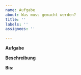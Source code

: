 ```yaml
---
name: Aufgabe
about: Was muss gemacht werden?
title: ''
labels: ''
assignees: ''

---
```


**Aufgabe**

**Beschreibung**

**Bis:**
